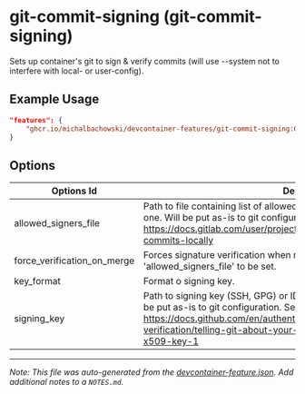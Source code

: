 
# git-commit-signing (git-commit-signing)

Sets up container's git to sign & verify commits (will use --system not to interfere with local- or user-config).

## Example Usage

```json
"features": {
    "ghcr.io/michalbachowski/devcontainer-features/git-commit-signing:0": {}
}
```

## Options

| Options Id | Description | Type | Default Value |
|-----|-----|-----|-----|
| allowed_signers_file | Path to file containing list of allowed signers. Leave blank if you don't have one. Will be put as-is to git configuration. Learn how to create one: https://docs.gitlab.com/user/project/repository/signed_commits/ssh/#verify-commits-locally | string | ./allowed_signers |
| force_verification_on_merge | Forces signature verification when merging changes. Requires 'allowed_signers_file' to be set. | boolean | true |
| key_format | Format o signing key. | string | ssh |
| signing_key | Path to signing key (SSH, GPG) or ID of the x509 key kept in smimesign. Will be put as-is to git configuration. See: https://docs.github.com/en/authentication/managing-commit-signature-verification/telling-git-about-your-signing-key#telling-git-about-your-x509-key-1 | string | ~/.ssh/id_ed25519.pub |



---

_Note: This file was auto-generated from the [devcontainer-feature.json](https://github.com/michalbachowski/devcontainer-features/blob/main/src/git-commit-signing/devcontainer-feature.json).  Add additional notes to a `NOTES.md`._
